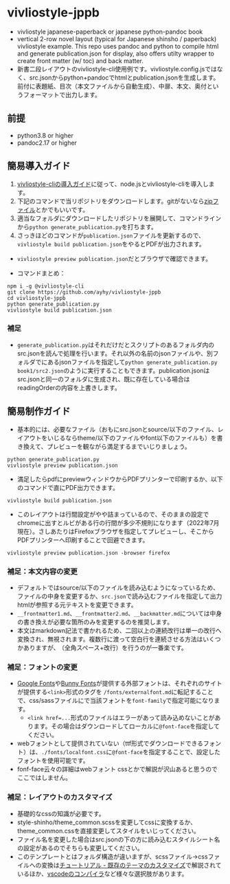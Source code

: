 # vivliostyle-jppb
- vivliostyle japanese-paperback or japanese python-pandoc book
- vertical 2-row  novel layout (typical for Japanese shinsho / paperback) vivliostyle example. This repo uses pandoc and python to compile html and generate publication.json for display, also  offers utilty wrapper to create front matter (w/ toc) and back matter.
- 新書二段レイアウトのvivliostyle-cli使用例です。vivliostyle.config.jsではなく、src.jsonからpython+pandocでhtmlとpublication.jsonを生成します。前付に表題紙、目次（本文ファイルから自動生成）、中扉、本文、奥付というフォーマットで出力します。

## 前提
* python3.8 or higher
* pandoc2.17 or higher

## 簡易導入ガイド
1. [vivliostyle-cliの導入ガイド](https://docs.vivliostyle.org/#/ja/vivliostyle-cli)に従って、node.jsとvivliostyle-cliを導入します。
2. 下記のコマンドで当リポジトリをダウンロードします。gitがないなら[zipファイル](https://github.com/vivliostyle/vivliostyle-cli/archive/refs/heads/main.zip)とかでもいいです。
3. 適当なフォルダにダウンロードしたリポジトリを展開して、コマンドラインから`python generate_publication.py`を打ちます。
4. さっきほどのコマンドが`publication.json`ファイルを更新するので、`vivliostyle build publication.json`をやるとPDFが出力されます。
  * `vivliostyle preview publication.json`だとブラウザで確認できます。

* コマンドまとめ：
```
npm i -g @vivliostyle-cli
git clone https://github.com/ayhy/vivliostyle-jppb
cd vivliostyle-jppb
python generate_publication.py
vivliostyle build publication.json
```

### 補足
* `generate_publication.py`はそれだけだとスクリプトのあるフォルダ内のsrc.jsonを読んで処理を行います。それ以外の名前のjsonファイルや、別フォルダでにあるjsonファイルを指定して`python generate_publication.py book1/src2.json`のように実行することもできます。publication.jsonはsrc.jsonと同一のフォルダに生成され、既に存在している場合はreadingOrderの内容を上書きします。


## 簡易制作ガイド
* 基本的には、必要なファイル（おもにsrc.jsonとsource/以下のファイル、レイアウトをいじるならtheme/以下のファイルやfont以下のファイルも）を書き換えて、プレビューを観ながら満足するまでいじりましょう。
```
python generate_publication.py
vivliostyle preview publication.json
```
* 満足したらpdfにpreviewウィンドウからPDFプリンターで印刷するか、以下のコマンドで直にPDF出力できます。
```
vivliostyle build publication.json
```

* このレイアウトは行間設定がやや詰まっているので、そのままの設定でchromeに出すとルビがある行の行間が多少不規則になります（2022年7月現在）。さしあたりはFirefoxブラウザを指定してプレビューし、そこからPDFプリンターへ印刷することで回避できます。
```
vivliostyle preview publication.json -browser firefox

```

### 補足：本文内容の変更
 * デフォルトではsource/以下のファイルを読み込むようになっているため、ファイルの中身を変更するか、`src.json`で読み込むファイルを指定して出力htmlが参照する元テキストを変更できます。
 * `__frontmatter1.md`、`__frontmatter2.md`、`__backmatter.md`については中身の書き換えが必要な箇所のみを変更するのを推奨します。
 * 本文はmarkdown記法で書かれるため、二回以上の連続改行は単一の改行へ変換され、無視されます。複数行に渡って空白行を連続させる方法はいくつかありますが、`　`（全角スペース+改行）を行うのが一番楽です。

### 補足：フォントの変更
* [Google Fonts](https://fonts.google.com/)や[Bunny Fonts](https://fonts.bunny.net/)が提供する外部フォントは、それぞれのサイトが提供する`<link>`形式のタグを `/fonts/externalfont.md`に転記することで、css/sassファイルにで当該フォントを`font-family`で指定可能になります。
  * `<link href=...`形式のファイルはエラーがあって読み込めないことがあります。その場合はダウンロードしてローカルに`@font-face`を指定してください。
* webフォントとして提供されていない（ttf形式でダウンロードできるフォント）は、`./fonts/localfont.css`に`@font-face`を指定することで、設定したフォントを使用可能です。
* fonf-face云々の詳細はwebフォント cssとかで解説が沢山あると思うのでここではしません。

### 補足：レイアウトのカスタマイズ
* 基礎的なcssの知識が必要です。
* style-shinho/theme_common.scssを変更してcssに変換するか、theme_common.cssを直接変更してスタイルをいじってください。
* ファイル名を変更した場合はsrc.jsonの下の方に読み込むスタイルシート名の設定があるのでそちらも変更してください。
* このテンプレートとはフォルダ構造が違いますが、scssファイル→cssファイルへの変換は[チュートリアル - 既存のテーマのカスタマイズ](https://vivliostyle.org/ja/tutorials/customize/)で解説されているほか、[vscodeのコンパイラ](https://marketplace.visualstudio.com/items?itemName=glenn2223.live-sass)など様々な選択肢があります。